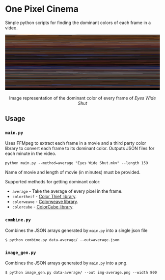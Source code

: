 # One Pixel Cinema

Simple python scripts for finding the dominant colors of each frame in a video.


![](/documentation/eyes-average.png?raw=true "Eyes Wide Shut as a Image")
<div align="center">Image representation of the dominant color of every frame of <i>Eyes Wide Shut</i></div>


## Usage

### `main.py`
Uses FFMpeg to extract each frame in a movie and a third party color library to convert each frame to its dominant color. Outputs JSON files for each minute in the video.

```
python main.py --method=average "Eyes Wide Shut.mkv" --length 159
```

Name of movie and length of movie (in minutes) must be provided.

Supported methods for getting dominant color:
* `average` - Take the average of every pixel in the frame.
* `colortheif` - [Color Thief library][colorthief].
* `colorweave` - [Colorweave library][colorweave].
* `colorcube` - [ColorCube library][colorcube].

### `combine.py`
Combines the JSON arrays generated by `main.py` into a single json file

```
$ python combine.py data-average/ --out=average.json
```

### `image_gen.py`
Combines the JSON arrays generated by `main.py` into a png.

```
$ python image_gen.py data-average/ --out img-average.png --width 800
```


[colorthief]: https://github.com/fengsp/color-thief-py
[colorweave]: https://github.com/jyotiska/colorweave
[colorcube]: https://github.com/pixelogik/ColorCube
